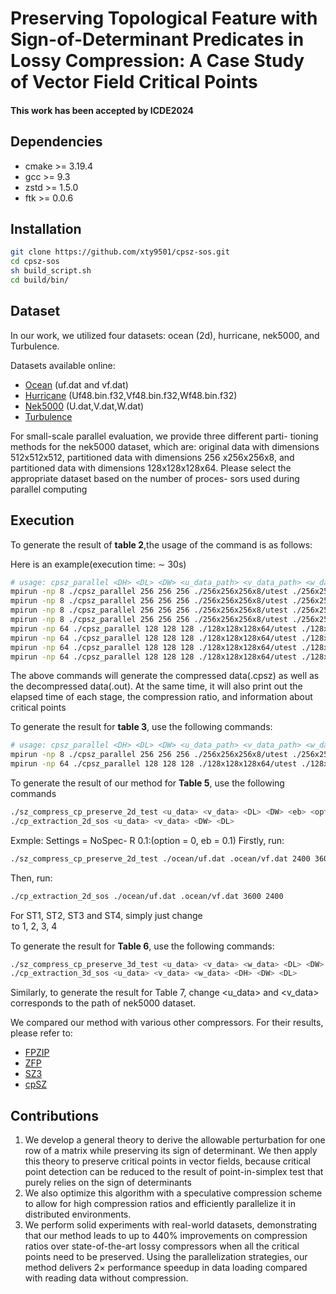 
# Preserving Topological Feature with Sign-of-Determinant Predicates in Lossy Compression: A Case Study of Vector Field Critical Points
#### This work has been accepted by ICDE2024

## Dependencies
- cmake >= 3.19.4
- gcc >= 9.3
- zstd >= 1.5.0
- ftk >= 0.0.6

## Installation
```bash
git clone https://github.com/xty9501/cpsz-sos.git
cd cpsz-sos
sh build_script.sh
cd build/bin/
```

## Dataset
In our work, we utilized four datasets: ocean (2d), hurricane, nek5000, and Turbulence. 

Datasets available online:
- [Ocean](https://github.com/szcompressor/cpSZ/tree/main/data) (uf.dat and vf.dat)
- [Hurricane](https://sdrbench.github.io/) (Uf48.bin.f32,Vf48.bin.f32,Wf48.bin.f32)
- [Nek5000](https://drive.google.com/drive/folders/1JDYp4mLebE0s0EZ2UFWJYBtxdq5km7Rz?usp=sharing) (U.dat,V.dat,W.dat)
- [Turbulence](https://turbulence.pha.jhu.edu/)

For small-scale parallel evaluation, we provide three different parti- tioning methods for the nek5000 dataset, which are: original data with dimensions 512x512x512, partitioned data with dimensions 256 x256x256x8, and partitioned data with dimensions 128x128x128x64. Please select the appropriate dataset based on the number of proces- sors used during parallel computing
## Execution
To generate the result of **table 2**,the usage of the command is as follows:


Here is an example(execution time: ∼ 30s)

```bash
# usage: cpsz_parallel <DH> <DL> <DW> <u_data_path> <v_data_path> <w_data_path> <eb> <option>*
mpirun -np 8 ./cpsz_parallel 256 256 256 ./256x256x256x8/utest ./256x256x256x8/vtest ./256x256x256x8/wtest 0.01 0
mpirun -np 8 ./cpsz_parallel 256 256 256 ./256x256x256x8/utest ./256x256x256x8/vtest ./256x256x256x8/wtest 0.01 1
mpirun -np 8 ./cpsz_parallel 256 256 256 ./256x256x256x8/utest ./256x256x256x8/vtest ./256x256x256x8/wtest 0.01 2
mpirun -np 8 ./cpsz_parallel 256 256 256 ./256x256x256x8/utest ./256x256x256x8/vtest ./256x256x256x8/wtest 0.01 3
mpirun -np 64 ./cpsz_parallel 128 128 128 ./128x128x128x64/utest ./128x128x128x64/vtest ./128x128x128x64/wtest 0.01 0
mpirun -np 64 ./cpsz_parallel 128 128 128 ./128x128x128x64/utest ./128x128x128x64/vtest ./128x128x128x64/wtest 0.01 1
mpirun -np 64 ./cpsz_parallel 128 128 128 ./128x128x128x64/utest ./128x128x128x64/vtest ./128x128x128x64/wtest 0.01 2
mpirun -np 64 ./cpsz_parallel 128 128 128 ./128x128x128x64/utest ./128x128x128x64/vtest ./128x128x128x64/wtest 0.01 3

```
The above commands will generate the compressed data(.cpsz) as well as the decompressed data(.out). At the same time, it will also print out the elapsed time of each stage, the compression ratio, and information about critical points

To generate the result for **table 3**, use the following commands:

```bash
# usage: cpsz_parallel <DH> <DL> <DW> <u_data_path> <v_data_path> <w_data_path> <eb> <option>*
mpirun -np 8 ./cpsz_parallel 256 256 256 ./256x256x256x8/utest ./256x256x256x8/vtest ./256x256x256x8/wtest 0.01 4
mpirun -np 64 ./cpsz_parallel 128 128 128 ./128x128x128x64/utest ./128x128x128x64/vtest ./128x128x128x64/wtest 0.01 4
```

To generate the result of our method for **Table 5**, use the following commands

```bash
./sz_compress_cp_preserve_2d_test <u_data> <v_data> <DL> <DW> <eb> <option>
./cp_extraction_2d_sos <u_data> <v_data> <DW> <DL>
```

Exmple:
Settings = NoSpec- R 0.1:(option = 0, eb = 0.1)
Firstly, run:
```bash
./sz_compress_cp_preserve_2d_test ./ocean/uf.dat .ocean/vf.dat 2400 3600 0.1 0
```
Then, run:
```bash
./cp_extraction_2d_sos ./ocean/uf.dat .ocean/vf.dat 3600 2400
```
For ST1, ST2, ST3 and ST4, simply just change <option> to 1, 2, 3, 4

To generate the result for **Table 6**, use the following commands:
```bash
./sz_compress_cp_preserve_3d_test <u_data> <v_data> <w_data> <DL> <DW> <DH> <eb> <option>
./cp_extraction_3d_sos <u_data> <v_data> <w_data> <DH> <DW> <DL>
```

Similarly, to generate the result for Table 7, change <u_data> and <v_data> corresponds to the path of nek5000 dataset. 

We compared our method with various other compressors. For their results, please refer to:
- [FPZIP](https://github.com/LLNL/fpzip)
- [ZFP](https://github.com/LLNL/zfp)
- [SZ3](https://github.com/szcompressor/SZ3)
- [cpSZ](https://github.com/szcompressor/cpSZ)

## Contributions
1. We develop a general theory to derive the allowable perturbation for one
row of a matrix while preserving its sign of determinant. We then apply
this theory to preserve critical points in vector fields, because critical point
detection can be reduced to the result of point-in-simplex test that purely
relies on the sign of determinants
2. We also optimize this algorithm with a speculative compression scheme to
allow for high compression ratios and efficiently parallelize it in distributed
environments.
3. We perform solid experiments with real-world datasets, demonstrating
that our method leads to up to 440% improvements on compression ratios
over state-of-the-art lossy compressors when all the critical points need to
be preserved. Using the parallelization strategies, our method delivers 2×
performance speedup in data loading compared with reading data without
compression.
